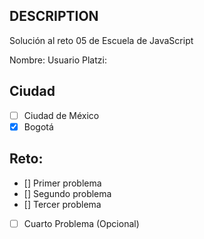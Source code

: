 ## DESCRIPTION

Solución al reto 05 de Escuela de JavaScript

Nombre:
Usuario Platzi:

## Ciudad
- [ ] Ciudad de México
- [x] Bogotá

## Reto:
  - [] Primer problema
  - [] Segundo problema
  - [] Tercer problema
  - [ ] Cuarto Problema (Opcional)